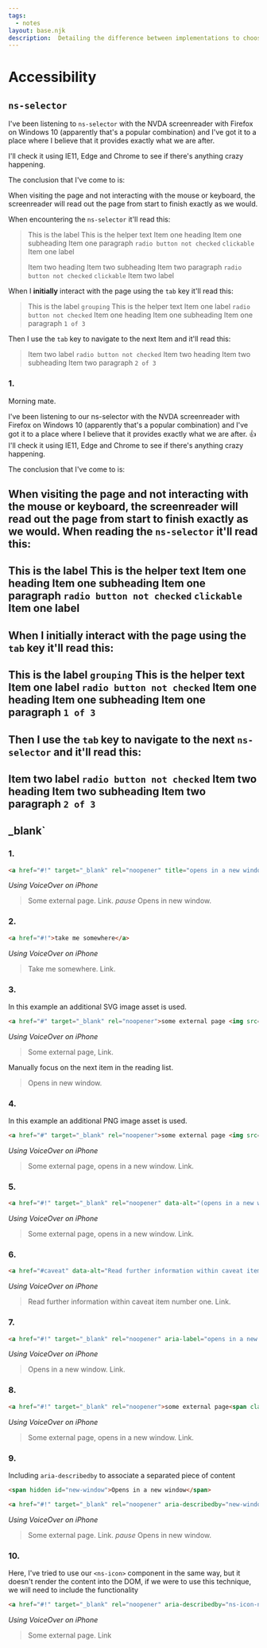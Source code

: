 ```yaml
---
tags:
  - notes
layout: base.njk
description:  Detailing the difference between implementations to choose the most appropriate solution.
---
```


# Accessibility

## `ns-selector`
I've been listening to `ns-selector` with the NVDA screenreader with Firefox on Windows 10 (apparently that's a popular combination) and I've got it to a place where I believe that it provides exactly what we are after.

I'll check it using IE11, Edge and Chrome to see if there's anything crazy happening.

The conclusion that I've come to is:

When visiting the page and not interacting with the mouse or keyboard, the screenreader will read out the page from start to finish exactly as we would.

When encountering the `ns-selector` it'll read this:

> This is the label
> This is the helper text
> Item one heading
> Item one subheading
> Item one paragraph
> `radio button not checked`
> `clickable` Item one label
>
> Item two heading
> Item two subheading
> Item two paragraph
> `radio button not checked`
> `clickable` Item two label


When I **initially** interact with the page using the `tab` key it'll read this:

> This is the label `grouping`
> This is the helper text
> Item one label `radio button not checked`
> Item one heading
> Item one subheading
> Item one paragraph
> `1 of 3`

Then I use the `tab` key to navigate to the next Item and it'll read this:

> Item two label `radio button not checked`
> Item two heading
> Item two subheading
> Item two paragraph
> `2 of 3`


### 1.

Morning mate.

I've been listening to our ns-selector with the NVDA screenreader with Firefox on Windows 10 (apparently that's a popular combination) and I've got it to a place where I believe that it provides exactly what we are after. :thumbsup: 
I'll check it using IE11, Edge and Chrome to see if there's anything crazy happening.

The conclusion that I've come to is:

When visiting the page and not interacting with the mouse or keyboard, the screenreader will read out the page from start to finish exactly as we would. When reading the `ns-selector` it'll read this:
------
This is the label
This is the helper text
Item one heading
Item one subheading
Item one paragraph
`radio button not checked`
`clickable` Item one label
------

When I initially interact with the page using the `tab` key it'll read this:
------
This is the label `grouping`
This is the helper text
Item one label `radio button not checked`
Item one heading
Item one subheading
Item one paragraph
`1 of 3`
------
Then I use the `tab` key to navigate to the next `ns-selector` and it'll read this:
------
Item two label `radio button not checked`
Item two heading
Item two subheading
Item two paragraph
`2 of 3`
------




## _blank`

### 1.

```html
<a href="#!" target="_blank" rel="noopener" title="opens in a new window">some external page</a>
```

_Using VoiceOver on iPhone_

> Some external page. Link. _pause_ Opens in new window.

### 2.

```html
<a href="#!">take me somewhere</a>
```

_Using VoiceOver on iPhone_

> Take me somewhere. Link.

### 3.

In this example an additional SVG image asset is used.

```html
<a href="#" target="_blank" rel="noopener">some external page <img src="new-window.svg" alt="(opens in a new window)"></a>
```

_Using VoiceOver on iPhone_

> Some external page, Link.

Manually focus on the next item in the reading list.

> Opens in new window.

### 4.

In this example an additional PNG image asset is used.

```html
<a href="#" target="_blank" rel="noopener">some external page <img src="new-window.png" alt="(opens in a new window)"></a>
```

_Using VoiceOver on iPhone_

> Some external page, opens in a new window. Link.

### 5.

```html
<a href="#!" target="_blank" rel="noopener" data-alt="(opens in a new window)">some external page</a>
```

_Using VoiceOver on iPhone_

> Some external page, opens in a new window. Link.

### 6.

```html
<a href="#caveat" data-alt="Read further information within caveat item number">1</a>
```

_Using VoiceOver on iPhone_

> Read further information within caveat item number one. Link.

### 7.

```html
<a href="#!" target="_blank" rel="noopener" aria-label="opens in a new window">some external page</a>
```

_Using VoiceOver on iPhone_

> Opens in a new window. Link.

### 8.

```html
<a href="#!" target="_blank" rel="noopener">some external page<span class="sr-only">(opens in a new window)</span></a>
```

_Using VoiceOver on iPhone_

> Some external page, opens in a new window. Link.

### 9.

Including `aria-describedby` to associate a separated piece of content

```html
<span hidden id="new-window">Opens in a new window</span>

<a href="#!" target="_blank" rel="noopener" aria-describedby="new-window">some external page</a>
```

_Using VoiceOver on iPhone_

> Some external page. Link. _pause_ Opens in new window.

### 10.

Here, I've tried to use our `<ns-icon>` component in the same way, but it doesn't render the content into the DOM, if we were to use this technique, we will need to include the functionality

```html
<a href="#!" target="_blank" rel="noopener" aria-describedby="ns-icon-new-window">some external page <ns-icon id="ns-icon-new-window">opens in a new window</ns-icon></a>
```

_Using VoiceOver on iPhone_

> Some external page. Link

